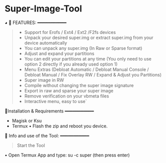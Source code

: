 # Super-Image-Tool

◕ 🔰 FEATURES:
━━━━━━━━━━━
>- Support for Erofs / Ext4 / Ext2 /F2fs devices
>- Unpack your desired super.img or extract super.img from your device automatically
>- You can unpack any super.img (In Raw or Sparse format)
>- Adjust and expand your partitions
>- You can edit your partitions at any time (You only need to use option 2 directly if you already used option 1)
>- Menu Extras (Debloat Automatic / Debloat Manual Console / Debloat Manual / Fix Overlay RW / Expand & Adjust you Partitions)
>- Super image in RW
>- Compile without changing the super image signature
>- Export in raw and sparse your super image
>- Remove verification on your vbmeta files
>- Interactive menu, easy to use`

🔰Installation & Requirements
━━━━━━━━━━━
- Magisk or Ksu
- Termux
• Flash the zip and reboot you device.

🔰 Info and use of the Tool:
━━━━━━━━━━━
> Start the Tool

• Open Termux App and type: su -c super (then press enter)

